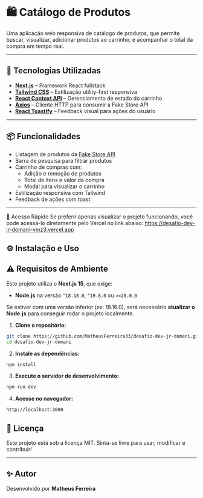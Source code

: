 # 🛍️ Catálogo de Produtos

Uma aplicação web responsiva de catálogo de produtos, que permite buscar, visualizar, adicionar produtos ao carrinho, e acompanhar o total da compra em tempo real.

---

## 🚀 Tecnologias Utilizadas

- **[Next.js](https://nextjs.org/)** – Framework React fullstack
- **[Tailwind CSS](https://tailwindcss.com/)** – Estilização utility-first responsiva
- **[React Context API](https://reactjs.org/docs/context.html)** – Gerenciamento de estado do carrinho
- **[Axios](https://axios-http.com/)** – Cliente HTTP para consumir a Fake Store API
- **[React Toastify](https://fkhadra.github.io/react-toastify/)** – Feedback visual para ações do usuário

---

## 📦 Funcionalidades

- Listagem de produtos da [Fake Store API](https://fakestoreapi.com/)
- Barra de pesquisa para filtrar produtos
- Carrinho de compras com:
  - Adição e remoção de produtos
  - Total de itens e valor da compra
  - Modal para visualizar o carrinho
- Estilização responsiva com Tailwind
- Feedback de ações com toast

---

🔗 Acesso Rápido
Se preferir apenas visualizar o projeto funcionando, você pode acessá-lo diretamente pelo Vercel no link abaixo:
https://desafio-dev-jr-domani-vmz3.vercel.app

## ⚙️ Instalação e Uso

## ⚠️ Requisitos de Ambiente

Este projeto utiliza o **Next.js 15**, que exige:

- **Node.js** na versão `^18.18.0`, `^19.8.0` ou `>=20.0.0`

Se estiver com uma versão inferior (ex: 18.16.0), será necessário **atualizar o Node.js** para conseguir rodar o projeto localmente.

1. **Clone o repositório:**

```bash
git clone https://github.com/MatheusFerreira33/desafio-dev-jr-domani.git
cd desafio-dev-jr-domani
```

2. **Instale as dependências:**

```bash
npm install
```

3. **Execute o servidor de desenvolvimento:**

```bash
npm run dev
```

4. **Acesse no navegador:**

```
http://localhost:3000
```

## 📄 Licença

Este projeto está sob a licença MIT. Sinta-se livre para usar, modificar e contribuir!

---

## ✨ Autor

Desenvolvido por **Matheus Ferreira**
